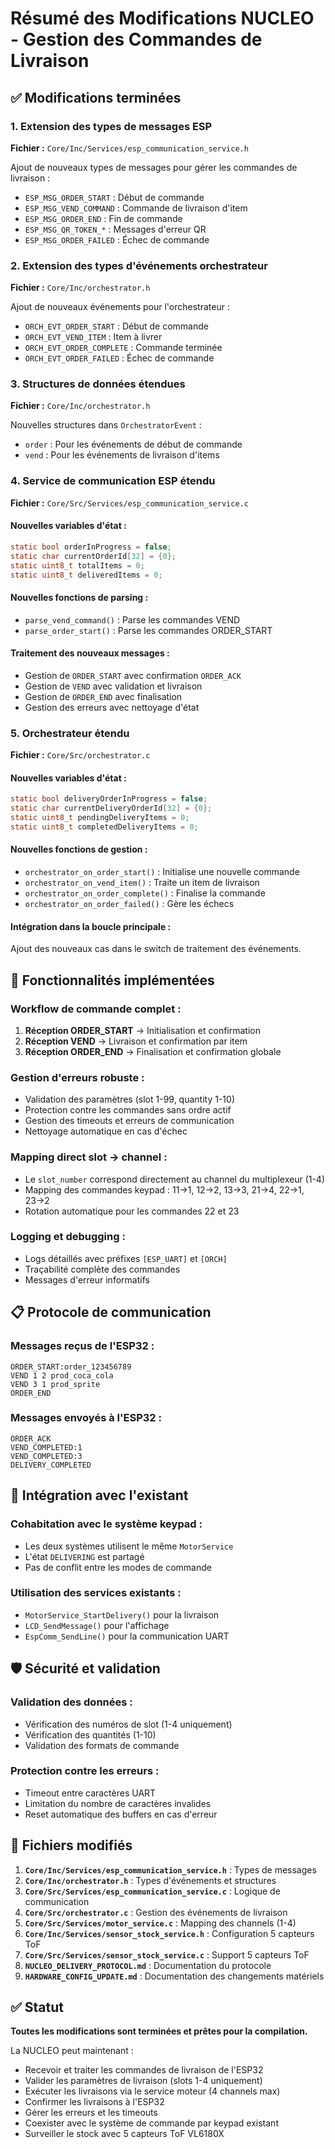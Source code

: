 # Résumé des Modifications NUCLEO - Gestion des Commandes de Livraison

## ✅ Modifications terminées

### 1. **Extension des types de messages ESP**
**Fichier :** `Core/Inc/Services/esp_communication_service.h`

Ajout de nouveaux types de messages pour gérer les commandes de livraison :
- `ESP_MSG_ORDER_START` : Début de commande
- `ESP_MSG_VEND_COMMAND` : Commande de livraison d'item
- `ESP_MSG_ORDER_END` : Fin de commande
- `ESP_MSG_QR_TOKEN_*` : Messages d'erreur QR
- `ESP_MSG_ORDER_FAILED` : Échec de commande

### 2. **Extension des types d'événements orchestrateur**
**Fichier :** `Core/Inc/orchestrator.h`

Ajout de nouveaux événements pour l'orchestrateur :
- `ORCH_EVT_ORDER_START` : Début de commande
- `ORCH_EVT_VEND_ITEM` : Item à livrer
- `ORCH_EVT_ORDER_COMPLETE` : Commande terminée
- `ORCH_EVT_ORDER_FAILED` : Échec de commande

### 3. **Structures de données étendues**
**Fichier :** `Core/Inc/orchestrator.h`

Nouvelles structures dans `OrchestratorEvent` :
- `order` : Pour les événements de début de commande
- `vend` : Pour les événements de livraison d'items

### 4. **Service de communication ESP étendu**
**Fichier :** `Core/Src/Services/esp_communication_service.c`

#### **Nouvelles variables d'état :**
```c
static bool orderInProgress = false;
static char currentOrderId[32] = {0};
static uint8_t totalItems = 0;
static uint8_t deliveredItems = 0;
```

#### **Nouvelles fonctions de parsing :**
- `parse_vend_command()` : Parse les commandes VEND
- `parse_order_start()` : Parse les commandes ORDER_START

#### **Traitement des nouveaux messages :**
- Gestion de `ORDER_START` avec confirmation `ORDER_ACK`
- Gestion de `VEND` avec validation et livraison
- Gestion de `ORDER_END` avec finalisation
- Gestion des erreurs avec nettoyage d'état

### 5. **Orchestrateur étendu**
**Fichier :** `Core/Src/orchestrator.c`

#### **Nouvelles variables d'état :**
```c
static bool deliveryOrderInProgress = false;
static char currentDeliveryOrderId[32] = {0};
static uint8_t pendingDeliveryItems = 0;
static uint8_t completedDeliveryItems = 0;
```

#### **Nouvelles fonctions de gestion :**
- `orchestrator_on_order_start()` : Initialise une nouvelle commande
- `orchestrator_on_vend_item()` : Traite un item de livraison
- `orchestrator_on_order_complete()` : Finalise la commande
- `orchestrator_on_order_failed()` : Gère les échecs

#### **Intégration dans la boucle principale :**
Ajout des nouveaux cas dans le switch de traitement des événements.

## 🔧 Fonctionnalités implémentées

### **Workflow de commande complet :**
1. **Réception ORDER_START** → Initialisation et confirmation
2. **Réception VEND** → Livraison et confirmation par item
3. **Réception ORDER_END** → Finalisation et confirmation globale

### **Gestion d'erreurs robuste :**
- Validation des paramètres (slot 1-99, quantity 1-10)
- Protection contre les commandes sans ordre actif
- Gestion des timeouts et erreurs de communication
- Nettoyage automatique en cas d'échec

### **Mapping direct slot → channel :**
- Le `slot_number` correspond directement au channel du multiplexeur (1-4)
- Mapping des commandes keypad : 11→1, 12→2, 13→3, 21→4, 22→1, 23→2
- Rotation automatique pour les commandes 22 et 23

### **Logging et debugging :**
- Logs détaillés avec préfixes `[ESP_UART]` et `[ORCH]`
- Traçabilité complète des commandes
- Messages d'erreur informatifs

## 📋 Protocole de communication

### **Messages reçus de l'ESP32 :**
```
ORDER_START:order_123456789
VEND 1 2 prod_coca_cola
VEND 3 1 prod_sprite
ORDER_END
```

### **Messages envoyés à l'ESP32 :**
```
ORDER_ACK
VEND_COMPLETED:1
VEND_COMPLETED:3
DELIVERY_COMPLETED
```

## 🔄 Intégration avec l'existant

### **Cohabitation avec le système keypad :**
- Les deux systèmes utilisent le même `MotorService`
- L'état `DELIVERING` est partagé
- Pas de conflit entre les modes de commande

### **Utilisation des services existants :**
- `MotorService_StartDelivery()` pour la livraison
- `LCD_SendMessage()` pour l'affichage
- `EspComm_SendLine()` pour la communication UART

## 🛡️ Sécurité et validation

### **Validation des données :**
- Vérification des numéros de slot (1-4 uniquement)
- Vérification des quantités (1-10)
- Validation des formats de commande

### **Protection contre les erreurs :**
- Timeout entre caractères UART
- Limitation du nombre de caractères invalides
- Reset automatique des buffers en cas d'erreur

## 📁 Fichiers modifiés

1. **`Core/Inc/Services/esp_communication_service.h`** : Types de messages
2. **`Core/Inc/orchestrator.h`** : Types d'événements et structures
3. **`Core/Src/Services/esp_communication_service.c`** : Logique de communication
4. **`Core/Src/orchestrator.c`** : Gestion des événements de livraison
5. **`Core/Src/Services/motor_service.c`** : Mapping des channels (1-4)
6. **`Core/Inc/Services/sensor_stock_service.h`** : Configuration 5 capteurs ToF
7. **`Core/Src/Services/sensor_stock_service.c`** : Support 5 capteurs ToF
8. **`NUCLEO_DELIVERY_PROTOCOL.md`** : Documentation du protocole
9. **`HARDWARE_CONFIG_UPDATE.md`** : Documentation des changements matériels

## ✅ Statut

**Toutes les modifications sont terminées et prêtes pour la compilation.**

La NUCLEO peut maintenant :
- Recevoir et traiter les commandes de livraison de l'ESP32
- Valider les paramètres de livraison (slots 1-4 uniquement)
- Exécuter les livraisons via le service moteur (4 channels max)
- Confirmer les livraisons à l'ESP32
- Gérer les erreurs et les timeouts
- Coexister avec le système de commande par keypad existant
- Surveiller le stock avec 5 capteurs ToF VL6180X
